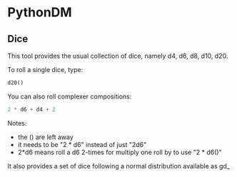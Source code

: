 # PythonDM

## Dice

This tool provides the usual collection of dice, namely d4, d6, d8, d10, d20.

To roll a single dice, type:
```python
d20()
```

You can also roll complexer compositions:
```python
2 * d6 + d4 + 2
```

Notes:
- the () are left away
- it needs to be "2 \* d6" instead of just "2d6"
- 2\*d6 means roll a d6 2-times for multiply one roll by to use "2 \* d6()"

It also provides a set of dice following a normal distribution available as gd\_
